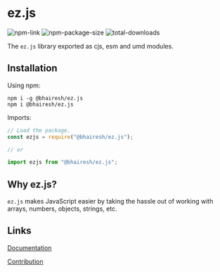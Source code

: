 # ez.js

<div id="badges">
<img alt="npm-link" src="https://img.shields.io/npm/v/%40bhairesh%2Fez.js?link=https%3A%2F%2Fwww.npmjs.com%2Fpackage%2F%40bhairesh%2Fez.js&color=blue">
<img alt="npm-package-size" src="https://img.shields.io/bundlephobia/min/%40bhairesh%2Fez.js?label=pkg%20size">
<img alt="total-downloads" src="https://img.shields.io/npm/dt/%40bhairesh/ez.js?color=blue">
</div>

The `ez.js` library exported as cjs, esm and umd modules.

## Installation

Using npm:

```shell
npm i -g @bhairesh/ez.js
npm i @bhairesh/ez.js
```

Imports:

```js
// Load the package.
const ezjs = require("@bhairesh/ez.js");

// or

import ezjs from "@bhairesh/ez.js";
```

## Why ez.js?

`ez.js` makes JavaScript easier by taking the hassle out of working with arrays, numbers, objects, strings, etc.

## Links

[Documentation](https://github.com/bhaireshm/ez.js/blob/master/docs/DOCUMENTATION.md)

[Contribution](https://github.com/bhaireshm/ez.js/blob/master/docs/CONTRIBUTION.md)
